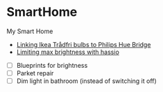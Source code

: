 # SmartHome
My Smart Home

- [Linking Ikea Trådfri bulbs to Philips Hue Bridge](https://github.com/Gearlux/SmartHome/blob/main/Tradfri.md#linking-ikea-tr%C3%A5dfri-bulbs-to-philips-hue-bridge)
- [Limiting max brightness with hassio](https://github.com/Gearlux/SmartHome/blob/main/Tradfri.md#limiting-max-brightness-with-hassio)

- [ ] Blueprints for brightness
- [ ] Parket repair
- [ ] Dim light in bathroom (instead of switching it off)
